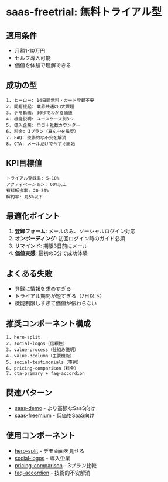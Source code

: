 # saas-freetrial: 無料トライアル型

## 適用条件
- 月額1-10万円
- セルフ導入可能
- 価値を体験で理解できる

## 成功の型
```
1. ヒーロー: 14日間無料・カード登録不要
2. 問題提起: 業界共通の3大課題
3. デモ動画: 30秒でわかる価値
4. 機能説明: ユースケース別3つ
5. 導入企業: ロゴ＋社数カウンター
6. 料金: 3プラン（真ん中を推奨）
7. FAQ: 技術的な不安を解消
8. CTA: メールだけで今すぐ開始
```

## KPI目標値
```
トライアル登録率: 5-10%
アクティベーション: 60%以上
有料転換率: 20-30%
解約率: 月5%以下
```

## 最適化ポイント
1. **登録フォーム**: メールのみ、ソーシャルログイン対応
2. **オンボーディング**: 初回ログイン時のガイド必須
3. **リマインド**: 期限3日前にメール
4. **価値実感**: 最初の3分で成功体験

## よくある失敗
- 登録に情報を求めすぎる
- トライアル期間が短すぎる（7日以下）
- 機能制限しすぎて価値が伝わらない

## 推奨コンポーネント構成
```
1. hero-split
2. social-logos（信頼性）
3. value-process（仕組み説明）
4. value-3column（主要機能）
5. social-testimonials（事例）
6. pricing-comparison（料金）
7. cta-primary + faq-accordion
```

## 関連パターン
- [saas-demo](../patterns/saas-demo.md) - より高額なSaaS向け
- [saas-freemium](../patterns/saas-freemium.md) - 低価格SaaS向け

## 使用コンポーネント
- [hero-split](../components/hero/hero-split.md) - デモ画面を見せる
- [social-logos](../components/social-proof/social-logos.md) - 導入企業
- [pricing-comparison](../components/pricing/pricing-comparison.md) - 3プラン比較
- [faq-accordion](../components/special/faq-accordion.md) - 技術的不安解消